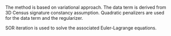 The method is based on variational approach.
The data term is derived from 3D Census signature constancy assumption.
Quadratic penalizers are used for the data term and the regularizer.

SOR iteration is used to solve the associated Euler-Lagrange equations.